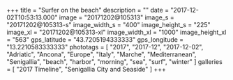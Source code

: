 +++
title = "Surfer on the beach"
description = ""
date = "2017-12-02T10:53:13.000"
image = "20171202@105313"
image_s = "20171202@105313-s"
image_width_s = "400"
image_height_s = "225"
image_xl = "20171202@105313-xl"
image_width_xl = "1000"
image_height_xl = "563"
gps_latitude = "43.7205194333333"
gps_longitude = "13.2210583333333"
phototags = [ "2017", "2017-12", "2017-12-02", "Adriatic", "Ancona", "Europe", "Italy", "Marche", "Mediterranean", "Senigallia", "beach", "harbor", "morning", "sea", "surf", "winter" ]
galleries = [ "2017 Timeline", "Senigallia City and Seaside" ]
+++
